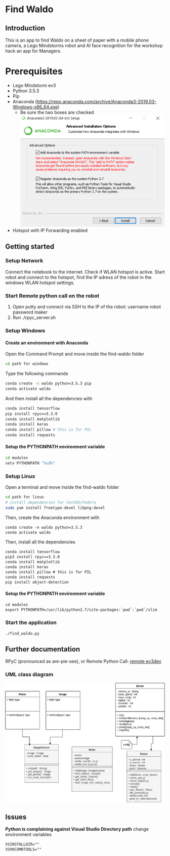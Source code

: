 # Find Waldo
## Introduction
This is an app to find Waldo on a sheet of paper with a mobile phone camera, a Lego Mindstorms robot and AI face recognition for the workshop hack an app for Managers. 

# Prerequisites
- Lego Mindstorm ev3
- Python 3.5.3
- Pip
- Anaconda (https://repo.anaconda.com/archive/Anaconda3-2019.03-Windows-x86_64.exe)
    - Be sure the two boxes are checked
    ![class overview](docs/anaconda_install.png)
- Hotspot with IP Forwarding enabled

## Getting started
### Setup Network
Connect the notebook to the internet. Check if WLAN hotspot is active. Start robot and connect to the hotspot, find the IP adress of the robot in the windows WLAN hotspot settings.

### Start Remote python call on the robot
1. Open putty and connect via SSH to the IP of the robot:
	username robot
	password maker 
2. Run ./rpyc_server.sh

### Setup Windows
#### Create an environment with Anaconda
Open the Command Prompt and move inside the find-waldo folder
```bash
cd path for windows
```

Type the following commands
```bash
conda create -n waldo python=3.5.3 pip
conda activate waldo
```

And then install all the dependencies with
```bash
conda install tensorflow
pip install rpyc==3.3.0
conda install matplotlib
conda install keras
conda install pillow # this is for PIL
conda install requests
```

#### Setup the PYTHONPATH environment variable
```bash
cd modules
setx PYTHONPATH "%cd%"
```

### Setup Linux
Open a terminal and move inside the find-waldo folder
```bash
cd path for linux
# install dependencies for CentOS/Fedora
sudo yum install freetype-devel libpng-devel
```

Then, create the Anaconda environment with
```
conda create -n waldo python=3.5.3
conda activate waldo
```

Then, install all the dependencies
```
conda install tensorflow
pip3 install rpyc==3.3.0
conda install matplotlib
conda install keras
conda install pillow # this is for PIL
conda install requests
pip install object-detection
```

#### Setup the PYTHONPATH environment variable
```
cd modules
export PYTHONPATH=/usr/lib/python2.7/site-packages:`pwd`:`pwd`/slim
```

### Start the application
```
./find_waldo.py
```

## Further documentation
RPyC (pronounced as are-pie-see), or Remote Python Call:
[remote ev3dev](https://ev3dev-lang.readthedocs.io/projects/python-ev3dev/en/stable/rpyc.html)

### UML class diagram
![class overview](docs/class_overview.png)

## Issues
**Python is complaining against Visual Studio Directory path**
change environment variables
```
VSINSTALLDIR=""
VS90COMNTOOLS=""
```